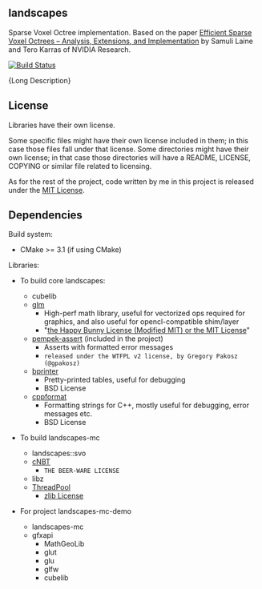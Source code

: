 landscapes
---

Sparse Voxel Octree implementation. Based on the paper
[Efficient Sparse Voxel Octrees – Analysis, Extensions, and Implementation](https://mediatech.aalto.fi/~samuli/publications/laine2010tr1_paper.pdf)
by Samuli Laine and Tero Karras of NVIDIA Research.

[![Build Status](https://travis-ci.org/realazthat/landscapes.svg?branch=master)](https://travis-ci.org/realazthat/landscapes)


{Long Description}





License
----

Libraries have their own license.

Some specific files might have their own license included in them; in this case those files fall under
that license. Some directories might have their own license; in that case those directories will have
a README, LICENSE, COPYING or similar file related to licensing.

As for the rest of the project, code written by me in this project is released under the
[MIT License](https://opensource.org/licenses/MIT).



Dependencies
----

Build system:

* CMake >= 3.1 (if using CMake)

Libraries:

* To build core landscapes:
    * cubelib
    * [glm](http://glm.g-truc.net/)
        * High-perf math library, useful for vectorized ops required for graphics, and also useful for
            opencl-compatible shim/layer
        * "[the Happy Bunny License (Modified MIT) or the MIT License](http://glm.g-truc.net/copying.txt)"
    * [pempek-assert](https://github.com/gpakosz/Assert) (included in the project)
        * Asserts with formatted error messages
        * `released under the WTFPL v2 license, by Gregory Pakosz (@gpakosz)`
    * [bprinter](https://github.com/dattanchu/bprinter/wiki)
        * Pretty-printed tables, useful for debugging
        * BSD License
    * [cppformat](https://github.com/cppformat/cppformat)
        * Formatting strings for C++, mostly useful for debugging, error messages etc.
        * BSD License
        


* To build landscapes-mc
    * landscapes::svo
    * [cNBT](https://github.com/FliPPeh/cNBT)
        * `THE BEER-WARE LICENSE`
    * libz
    * [ThreadPool](https://github.com/progschj/ThreadPool)
        * [zlib License](https://github.com/progschj/ThreadPool/blob/master/COPYING)

* For project landscapes-mc-demo
    * landscapes-mc
    * gfxapi
        * MathGeoLib
        * glut
        * glu
        * glfw
        * cubelib



